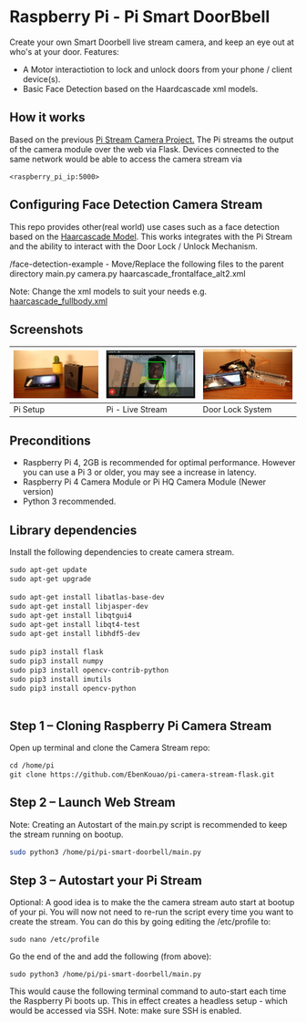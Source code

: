 # Raspberry Pi - Pi Smart DoorBbell

Create your own Smart Doorbell live stream camera, and keep an eye out at who's at your door. 
Features: 
- A Motor interactiotion to lock and unlock doors from your phone / client device(s). 
- Basic Face Detection based on the Haardcascade xml models.

## How it works
Based on the previous [Pi Stream Camera Project.](https://github.com/EbenKouao/pi-camera-stream-flask)
The Pi streams the output of the camera module over the web via Flask. Devices connected to the same network would be able to access the camera stream via

```
<raspberry_pi_ip:5000> 
```
## Configuring Face Detection Camera Stream

This repo provides other(real world) use cases such as a face detection based on the [Haarcascade Model](https://github.com/opencv/opencv/tree/master/data/haarcascades). This works integrates with the Pi Stream and the ability to interact with the Door Lock / Unlock Mechanism.

/face-detection-example - Move/Replace the following files to the parent directory
main.py
camera.py
haarcascade_frontalface_alt2.xml

Note: Change the xml models to suit your needs e.g. [haarcascade_fullbody.xml](https://github.com/opencv/opencv/blob/master/data/haarcascades/haarcascade_fullbody.xml)

## Screenshots
| ![Setup](readme/pi-door-bell-setup.jpg) | ![Live Pi Camera Stream](readme/pi-stream-face-detection.jpg) |![Door Lock](readme/pi-doorlock-motor.jpg)
|---|---|---|
| Pi Setup | Pi - Live Stream | Door Lock System

## Preconditions

* Raspberry Pi 4, 2GB is recommended for optimal performance. However you can use a Pi 3 or older, you may see a increase in latency.
* Raspberry Pi 4 Camera Module or Pi HQ Camera Module (Newer version)
* Python 3 recommended.

## Library dependencies
Install the following dependencies to create camera stream.

```
sudo apt-get update 
sudo apt-get upgrade

sudo apt-get install libatlas-base-dev
sudo apt-get install libjasper-dev
sudo apt-get install libqtgui4 
sudo apt-get install libqt4-test
sudo apt-get install libhdf5-dev

sudo pip3 install flask
sudo pip3 install numpy
sudo pip3 install opencv-contrib-python
sudo pip3 install imutils
sudo pip3 install opencv-python


```


## Step 1 – Cloning Raspberry Pi Camera Stream
Open up terminal and clone the Camera Stream repo:

```
cd /home/pi
git clone https://github.com/EbenKouao/pi-camera-stream-flask.git
```

## Step 2 – Launch Web Stream

Note: Creating an Autostart of the main.py script is recommended to keep the stream running on bootup.
```bash cd modules
sudo python3 /home/pi/pi-smart-doorbell/main.py
```

## Step 3 – Autostart your Pi Stream

Optional: A good idea is to make the the camera stream auto start at bootup of your pi. You will now not need to re-run the script every time you want to create the stream. You can do this by going editing the /etc/profile to:

```
sudo nano /etc/profile
```

Go the end of the and add the following (from above):

```
sudo python3 /home/pi/pi-smart-doorbell/main.py
```
This would cause the following terminal command to auto-start each time the Raspberry Pi boots up. This in effect creates a headless setup - which would be accessed via SSH. 
Note: make sure SSH is enabled.

